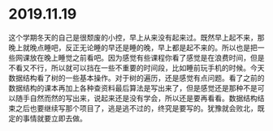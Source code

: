 # 2019.11.19

这个学期冬天的自己是很颓废的小控，早上从来没有起来过。既然早上起不来，那晚上就晚点睡吧，反正无论睡的早还是睡的晚，早上都是起不来的。所以也是把一些网课放在晚上睡觉之前看吧。因为感觉有些课程你看了感觉是在浪费时间，但是不看又不行，所以就可以挡在一些不重要的时间段，比如睡前玩手机的时候。今天数据结构看了树的一些基本操作。对于树的遍历，还是感觉有点问题。看了之前的数据结构的课本再加上各种查资料最后算法是写出来了，但是感觉还是那种不是可以随手自然而然的写出来，说起来还是没有学会，所以还是要再看看。数据结构结束之后也要继续写那个项目了，逃是逃不过的，终究是要写的。犹豫就会败北，既定的事情就要立即去做。
